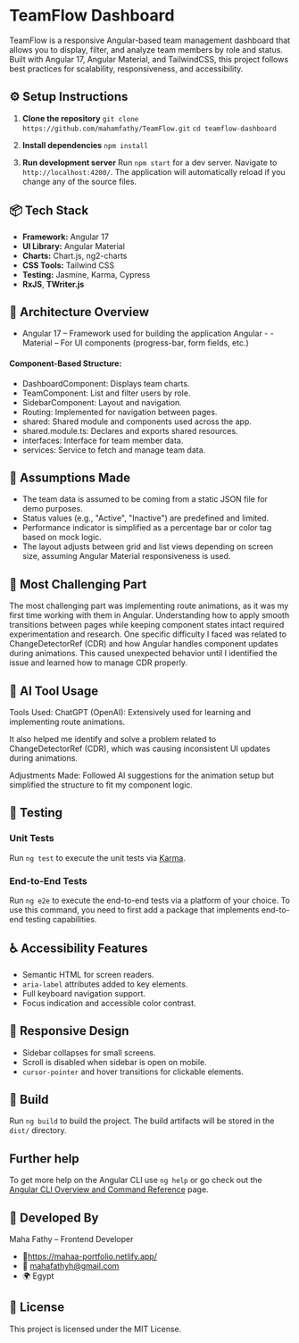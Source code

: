 # TeamFlow Dashboard

TeamFlow is a responsive Angular-based team management dashboard that allows you to display, filter, and analyze team members by role and status. Built with Angular 17, Angular Material, and TailwindCSS, this project follows best practices for scalability, responsiveness, and accessibility.

## ⚙️ Setup Instructions

1. **Clone the repository**
   `git clone https://github.com/mahamfathy/TeamFlow.git`
   `cd teamflow-dashboard`

2. **Install dependencies**
   `npm install`

3. **Run development server**
   Run `npm start` for a dev server. Navigate to `http://localhost:4200/`. The application will automatically reload if you change any of the source files.

## 📦 Tech Stack

- **Framework:** Angular 17
- **UI Library:** Angular Material
- **Charts:** Chart.js, ng2-charts
- **CSS Tools:** Tailwind CSS
- **Testing:** Jasmine, Karma, Cypress
- **RxJS**, **TWriter.js**

## 📁 Architecture Overview

- Angular 17 – Framework used for building the application Angular - - Material – For UI components (progress-bar, form fields, etc.)

#### Component-Based Structure:

- DashboardComponent: Displays team charts.
- TeamComponent: List and filter users by role.
- SidebarComponent: Layout and navigation.
- Routing: Implemented for navigation between pages.
- shared: Shared module and components used across the app.
- shared.module.ts: Declares and exports shared resources.
- interfaces: Interface for team member data.
- services: Service to fetch and manage team data.

## 📌 Assumptions Made

- The team data is assumed to be coming from a static JSON file for demo purposes.
- Status values (e.g., "Active", "Inactive") are predefined and limited.
- Performance indicator is simplified as a percentage bar or color tag based on mock logic.
- The layout adjusts between grid and list views depending on screen size, assuming Angular Material responsiveness is used.

## 🧠 Most Challenging Part

The most challenging part was implementing route animations, as it was my first time working with them in Angular. Understanding how to apply smooth transitions between pages while keeping component states intact required experimentation and research. One specific difficulty I faced was related to ChangeDetectorRef (CDR) and how Angular handles component updates during animations. This caused unexpected behavior until I identified the issue and learned how to manage CDR properly.

## 🤖 AI Tool Usage

Tools Used:
ChatGPT (OpenAI): Extensively used for learning and implementing route animations.

It also helped me identify and solve a problem related to ChangeDetectorRef (CDR), which was causing inconsistent UI updates during animations.

Adjustments Made:
Followed AI suggestions for the animation setup but simplified the structure to fit my component logic.

## 🧪 Testing

### Unit Tests

Run `ng test` to execute the unit tests via [Karma](https://karma-runner.github.io).

### End-to-End Tests

Run `ng e2e` to execute the end-to-end tests via a platform of your choice. To use this command, you need to first add a package that implements end-to-end testing capabilities.

## ♿ Accessibility Features

- Semantic HTML for screen readers.
- `aria-label` attributes added to key elements.
- Full keyboard navigation support.
- Focus indication and accessible color contrast.

## 📱 Responsive Design

- Sidebar collapses for small screens.
- Scroll is disabled when sidebar is open on mobile.
- `cursor-pointer` and hover transitions for clickable elements.

## 🚀 Build

Run `ng build` to build the project. The build artifacts will be stored in the `dist/` directory.

## Further help

To get more help on the Angular CLI use `ng help` or go check out the [Angular CLI Overview and Command Reference](https://angular.io/cli) page.

## 👤 Developed By

Maha Fathy – Frontend Developer

- 👤https://mahaa-portfolio.netlify.app/
- 📧 mahafathyh@gmail.com
- 🌍 Egypt

## 📃 License

This project is licensed under the MIT License.
